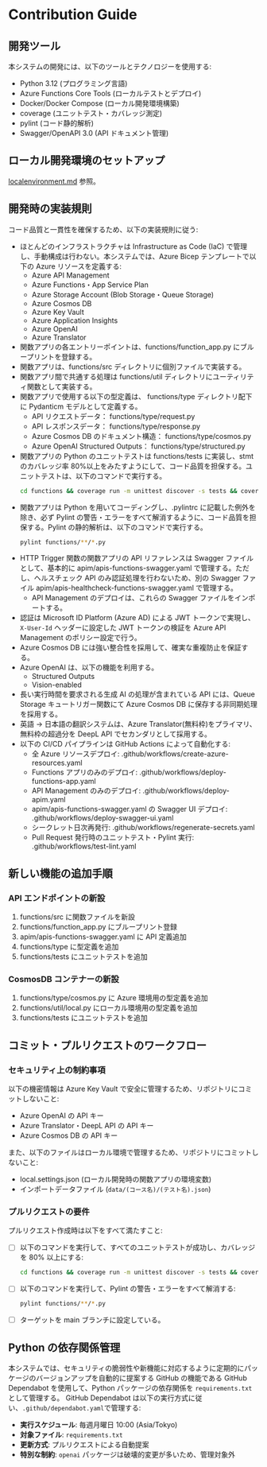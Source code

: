 # Contribution Guide

## 開発ツール

本システムの開発には、以下のツールとテクノロジーを使用する:

- Python 3.12 (プログラミング言語)
- Azure Functions Core Tools (ローカルテストとデプロイ)
- Docker/Docker Compose (ローカル開発環境構築)
- coverage (ユニットテスト・カバレッジ測定)
- pylint (コード静的解析)
- Swagger/OpenAPI 3.0 (API ドキュメント管理)

## ローカル開発環境のセットアップ

[localenvironment.md](localenvironment.md) 参照。

## 開発時の実装規則

コード品質と一貫性を確保するため、以下の実装規則に従う:

- ほとんどのインフラストラクチャは Infrastructure as Code (IaC) で管理し、手動構成は行わない。本システムでは、Azure Bicep テンプレートで以下の Azure リソースを定義する:
  - Azure API Management
  - Azure Functions・App Service Plan
  - Azure Storage Account (Blob Storage・Queue Storage)
  - Azure Cosmos DB
  - Azure Key Vault
  - Azure Application Insights
  - Azure OpenAI
  - Azure Translator
- 関数アプリの各エントリーポイントは、functions/function_app.py にブループリントを登録する。
- 関数アプリは、functions/src ディレクトリに個別ファイルで実装する。
- 関数アプリ間で共通する処理は functions/util ディレクトリにユーティリティ関数として実装する。
- 関数アプリで使用する以下の型定義は、 functions/type ディレクトリ配下に Pydanticm モデルとして定義する。
  - API リクエストデータ： functions/type/request.py
  - API レスポンスデータ： functions/type/response.py
  - Azure Cosmos DB のドキュメント構造： functions/type/cosmos.py
  - Azure OpenAI Structured Outputs： functions/type/structured.py
- 関数アプリの Python のユニットテストは functions/tests に実装し、stmt のカバレッジ率 80%以上をみたすようにして、コード品質を担保する。ユニットテストは、以下のコマンドで実行する。
  ```bash
  cd functions && coverage run -m unittest discover -s tests && coverage report -m && cd ..
  ```
- 関数アプリは Python を用いてコーディングし、.pylintrc に記載した例外を除き、必ず Pylint の警告・エラーをすべて解消するように、コード品質を担保する。Pylint の静的解析は、以下のコマンドで実行する。
  ```bash
  pylint functions/**/*.py
  ```
- HTTP Trigger 関数の関数アプリの API リファレンスは Swagger ファイルとして、基本的に apim/apis-functions-swagger.yaml で管理する。ただし、ヘルスチェック API のみ認証処理を行わないため、別の Swagger ファイル apim/apis-healthcheck-functions-swagger.yaml で管理する。
  - API Management のデプロイは、これらの Swagger ファイルをインポートする。
- 認証は Microsoft ID Platform (Azure AD) による JWT トークンで実現し、 `X-User-Id` ヘッダーに設定した JWT トークンの検証を Azure API Management のポリシー設定で行う。
- Azure Cosmos DB には強い整合性を採用して、確実な重複防止を保証する。
- Azure OpenAI は、以下の機能を利用する。
  - Structured Outputs
  - Vision-enabled
- 長い実行時間を要求される生成 AI の処理が含まれている API には、Queue Storage キュートリガー関数にて Azure Cosmos DB に保存する非同期処理を採用する。
- 英語 → 日本語の翻訳システムは、Azure Translator(無料枠)をプライマリ、無料枠の超過分を DeepL API でセカンダリとして採用する。
- 以下の CI/CD パイプラインは GitHub Actions によって自動化する:
  - 全 Azure リソースデプロイ: .github/workflows/create-azure-resources.yaml
  - Functions アプリのみのデプロイ: .github/workflows/deploy-functions-app.yaml
  - API Management のみのデプロイ: .github/workflows/deploy-apim.yaml
  - apim/apis-functions-swagger.yaml の Swagger UI デプロイ: .github/workflows/deploy-swagger-ui.yaml
  - シークレット日次再発行: .github/workflows/regenerate-secrets.yaml
  - Pull Request 発行時のユニットテスト・Pylint 実行: .github/workflows/test-lint.yaml

## 新しい機能の追加手順

### API エンドポイントの新設

1. functions/src に関数ファイルを新設
2. functions/function_app.py にブループリント登録
3. apim/apis-functions-swagger.yaml に API 定義追加
4. functions/type に型定義を追加
5. functions/tests にユニットテストを追加

### CosmosDB コンテナーの新設

1. functions/type/cosmos.py に Azure 環境用の型定義を追加
2. functions/util/local.py にローカル環境用の型定義を追加
3. functions/tests にユニットテストを追加

## コミット・プルリクエストのワークフロー

### セキュリティ上の制約事項

以下の機密情報は Azure Key Vault で安全に管理するため、リポジトリにコミットしないこと:

- Azure OpenAI の API キー
- Azure Translator・DeepL API の API キー
- Azure Cosmos DB の API キー

また、以下のファイルはローカル環境で管理するため、リポジトリにコミットしないこと:

- local.settings.json (ローカル開発時の関数アプリの環境変数)
- インポートデータファイル (`data/(コース名)/(テスト名).json`)

### プルリクエストの要件

プルリクエスト作成時は以下をすべて満たすこと:

- [ ] 以下のコマンドを実行して、すべてのユニットテストが成功し、カバレッジを 80% 以上にする:
  ```bash
  cd functions && coverage run -m unittest discover -s tests && coverage report -m && cd ..
  ```
- [ ] 以下のコマンドを実行して、Pylint の警告・エラーをすべて解消する:
  ```bash
  pylint functions/**/*.py
  ```
- [ ] ターゲットを main ブランチに設定している。

## Python の依存関係管理

本システムでは、セキュリティの脆弱性や新機能に対応するように定期的にパッケージのバージョンアップを自動的に提案する GitHub の機能である GitHub Dependabot を使用して、Python パッケージの依存関係を `requirements.txt` として管理する。
GitHub Dependabot は以下の実行方式に従い、`.github/dependabot.yaml`で管理する:

- **実行スケジュール**: 毎週月曜日 10:00 (Asia/Tokyo)
- **対象ファイル**: `requirements.txt`
- **更新方式**: プルリクエストによる自動提案
- **特別な制約**: `openai` パッケージは破壊的変更が多いため、管理対象外
